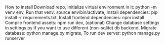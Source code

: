 How to install
Download repo,
Initialize virtual environment in it: python -m venv env,
Run that venv: source env/bin/activate,
Install dependencies: pip install -r requirements.txt,
Install frontend dependencies: npm install
Compile frontend assets: npm run dev,
(optional) Change database settings in settings.py if you want to use different (non-sqlite) db backend,
Migrate database: python manage.py migrate,
To run dev server: python manage.py runserver